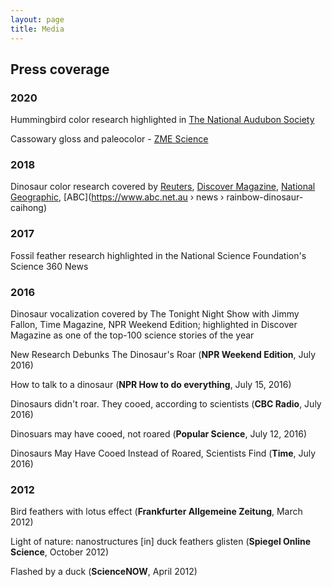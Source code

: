 ```yaml
---
layout: page
title: Media
---
```


## Press coverage

### 2020

Hummingbird color research highlighted in [The National Audubon Society](https://www.audubon.org/news/hummingbirds-owe-their-shimmer-microscopic-pancake-structures)

Cassowary gloss and paleocolor - [ZME Science](https://www.zmescience.com/science/fossil-friday-feathers-colours-92035234/)

### 2018

Dinosaur color research covered by [Reuters](https://www.reuters.com/article/us-science-dinosaur/chinese-rainbow-dinosaur-had-iridescent-feathers-like-hummingbirds-idUSKBN1F415D), [Discover Magazine](https://www.discovermagazine.com/planet-earth/meet-caihong-juji-the-shimmering-show-off-feathered-dinosaur), [National Geographic](https://www.nationalgeographic.com/animals/article/new-dinosaur-rainbow-feathers-china-caihong-paleontology-science), [ABC](https://www.abc.net.au › news › rainbow-dinosaur-caihong)

### 2017

Fossil feather research highlighted in the National Science Foundation's Science 360 News

### 2016

Dinosaur vocalization covered by The Tonight Night Show with Jimmy Fallon, Time Magazine, NPR Weekend Edition; highlighted in Discover Magazine as one of the top-100 science stories of the year

New Research Debunks The Dinosaur's Roar (__NPR Weekend Edition__, July 2016)

How to talk to a dinosaur (__NPR How to do everything__, July 15, 2016)

Dinosaurs didn't roar. They cooed, according to scientists (__CBC Radio__, July 2016)

Dinosuars may have cooed, not roared (__Popular Science__, July 12, 2016)

Dinosaurs May Have Cooed Instead of Roared, Scientists Find (__Time__, July 2016)

### 2012

Bird feathers with lotus effect (__Frankfurter Allgemeine Zeitung__, March 2012)

Light of nature: nanostructures [in] duck feathers glisten (__Spiegel Online Science__, October 2012)

Flashed by a duck (__ScienceNOW__, April 2012)
